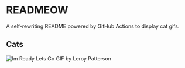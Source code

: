 # READMEOW

A self-rewriting README powered by GitHub Actions to display cat gifs.

## Cats

![Im Ready Lets Go GIF by Leroy Patterson](https://media2.giphy.com/media/CjmvTCZf2U3p09Cn0h/200.gif?cid=9acd02da3oidn6ur9qjoxwt4uetv6ieduj1urmnnr1vj8xb4&ep=v1_gifs_search&rid=200.gif&ct=g)
